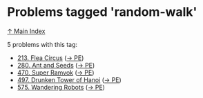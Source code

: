 # Problems tagged 'random-walk'

[↑ Main Index](../README.md)

5 problems with this tag:

- [213. Flea Circus](../problems/213.md) ([→ PE](https://projecteuler.net/problem=213))
- [280. Ant and Seeds](../problems/280.md) ([→ PE](https://projecteuler.net/problem=280))
- [470. Super Ramvok](../problems/470.md) ([→ PE](https://projecteuler.net/problem=470))
- [497. Drunken Tower of Hanoi](../problems/497.md) ([→ PE](https://projecteuler.net/problem=497))
- [575. Wandering Robots](../problems/575.md) ([→ PE](https://projecteuler.net/problem=575))
